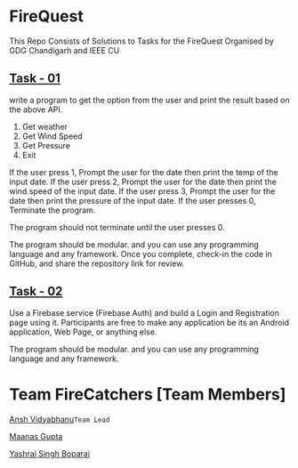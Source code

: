 # FireQuest
This Repo Consists of Solutions to Tasks for the FireQuest Organised by GDG Chandigarh and IEEE CU
## [Task - 01](https://github.com/26ANSH/FireCatchers/tree/main/Task-1)

write a program to get the option from the user and print the result based on the above API.
 
1. Get weather
2. Get Wind Speed
3. Get Pressure
0. Exit
 
If the user press 1, Prompt the user for the date then print the temp of the input date.
If the user press 2, Prompt the user for the date then print the wind.speed of the input date.
If the user press 3, Prompt the user for the date then print the pressure of the input date.
If the user presses 0, Terminate the program.
 
The program should not terminate until the user presses 0.
 
The program should be modular. and you can use any programming language and any framework.
Once you complete, check-in the code in GitHub, and share the repository link for review.
## [Task - 02](https://github.com/26ANSH/FireCatchers/)

Use a Firebase service (Firebase Auth) and build a Login and Registration page using it. Participants are free to make any application be its an Android application, Web Page, or anything else.

The program should be modular. and you can use any programming language and any framework.
# Team FireCatchers [Team Members]
[Ansh Vidyabhanu](https://github.com/26ANSH)`Team Lead`

[Maanas Gupta](https://github.com/maanas74)

[Yashraj Singh Boparai](https://github.com/Yashrajsingh2001)
 